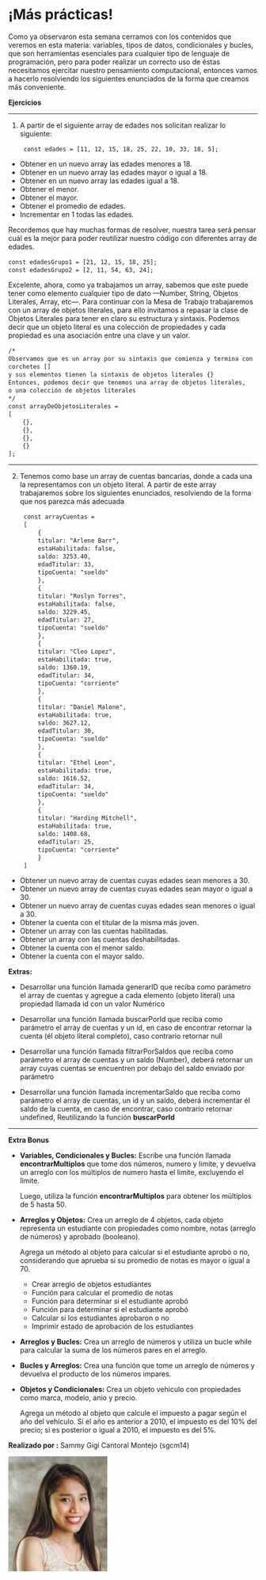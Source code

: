 # ¡Más prácticas!
Como ya observaron esta semana cerramos con los contenidos que veremos en esta materia: variables, tipos de datos, condicionales y bucles, que son herramientas esenciales para cualquier tipo de lenguaje de programación, pero para poder realizar un correcto uso de éstas necesitamos ejercitar nuestro pensamiento computacional, entonces vamos a hacerlo resolviendo los siguientes enunciados de la forma que creamos más conveniente.

**Ejercicios**

------

1) A partir de el siguiente array de edades nos solicitan realizar lo siguiente:

        const edades = [11, 12, 15, 18, 25, 22, 10, 33, 18, 5];

- Obtener en un nuevo array las edades menores a 18.
- Obtener en un nuevo array las edades mayor o igual a 18.
- Obtener en un nuevo array las edades igual a 18.
- Obtener el menor.
- Obtener el mayor. 
- Obtener el promedio de edades.
- Incrementar en 1 todas las edades.

Recordemos que hay muchas formas de resolver, nuestra tarea será pensar cuál es la mejor para poder reutilizar nuestro código con diferentes array de edades.

    const edadesGrupo1 = [21, 12, 15, 18, 25];
    const edadesGrupo2 = [2, 11, 54, 63, 24];


Excelente, ahora, como ya trabajamos un array, sabemos que este puede tener como elemento cualquier tipo de dato —Number, String, Objetos Literales, Array, etc—. Para continuar con la Mesa de Trabajo trabajaremos con un array de objetos literales, para ello invitamos a repasar la clase de Objetos Literales para tener en claro su estructura y sintaxis. Podemos decir que un objeto literal es una colección de propiedades y cada propiedad es una asociación entre una clave y un valor.

    /*
    Observamos que es un array por su sintaxis que comienza y termina con corchetes []
    y sus elementos tienen la sintaxis de objetos literales {}
    Entonces, podemos decir que tenemos una array de objetos literales, 
    o una colección de objetos literales
    */
    const arrayDeObjetosLiterales =
    [
        {},
        {},
        {},
        {}
    ];


------

2) Tenemos como base un array de cuentas bancarias, donde a cada una la representamos con un objeto literal. A partir de este array trabajaremos sobre los siguientes enunciados, resolviendo de la forma que nos parezca más adecuada

        const arrayCuentas =
        [
            {
            titular: "Arlene Barr",
            estaHabilitada: false,
            saldo: 3253.40,
            edadTitular: 33,
            tipoCuenta: "sueldo"
            },
            {
            titular: "Roslyn Torres",
            estaHabilitada: false,
            saldo: 3229.45,
            edadTitular: 27,
            tipoCuenta: "sueldo"
            },
            {
            titular: "Cleo Lopez",
            estaHabilitada: true,
            saldo: 1360.19,
            edadTitular: 34,
            tipoCuenta: "corriente"
            },
            {
            titular: "Daniel Malone",
            estaHabilitada: true,
            saldo: 3627.12,
            edadTitular: 30,
            tipoCuenta: "sueldo"
            },
            {
            titular: "Ethel Leon",
            estaHabilitada: true,
            saldo: 1616.52,
            edadTitular: 34,
            tipoCuenta: "sueldo"
            },
            {
            titular: "Harding Mitchell",
            estaHabilitada: true,
            saldo: 1408.68,
            edadTitular: 25,
            tipoCuenta: "corriente"
            }
        ]

- Obtener un nuevo array de cuentas cuyas edades sean menores a 30.
- Obtener un nuevo array de cuentas cuyas edades sean mayor o igual a 30.
- Obtener un nuevo array de cuentas cuyas edades sean menores o igual a 30.
- Obtener la cuenta con el titular de la misma más joven.
- Obtener un array con las cuentas habilitadas.
- Obtener un array con las cuentas deshabilitadas.
- Obtener la cuenta con el menor saldo.
- Obtener la cuenta con el mayor saldo.




**Extras:**

- Desarrollar una función llamada generarID que reciba como parámetro el array de cuentas y agregue a cada elemento (objeto literal) una propiedad llamada id con un valor Numérico

- Desarrollar una función llamada buscarPorId que reciba como parámetro el array de cuentas y un id, en caso de encontrar retornar la cuenta (él objeto literal completo), caso contrario retornar null

- Desarrollar una función llamada filtrarPorSaldos que reciba como parámetro el array de cuentas y un saldo (Number), deberá retornar un array cuyas cuentas se encuentren por debajo del saldo enviado por parámetro

- Desarrollar una función llamada incrementarSaldo que reciba como parámetro el array de cuentas, un id y un saldo, deberá incrementar él saldo de la cuenta, en caso de encontrar, caso contrario retornar undefined, Reutilizando la función  **buscarPorId** 

-----

**Extra Bonus**

- **Variables, Condicionales y Bucles:**
    Escribe una función llamada **encontrarMultiplos** que tome dos números, numero y limite, y devuelva un arreglo con los múltiplos de numero hasta el limite, excluyendo el límite.

    Luego, utiliza la función **encontrarMultiplos** para obtener los múltiplos de 5 hasta 50.

- **Arreglos y Objetos:**
    Crea un arreglo de 4 objetos, cada objeto representa un estudiante con propiedades como nombre, notas (arreglo de números) y aprobado (booleano).

    Agrega un método al objeto para calcular si el estudiante aprobó o no, considerando que aprueba si su promedio de notas es mayor o igual a 70.

    - Crear arreglo de objetos estudiantes
    - Función para calcular el promedio de notas
    - Función para determinar si el estudiante aprobó
    - Función para determinar si el estudiante aprobó
    - Calcular si los estudiantes aprobaron o no
    - Imprimir estado de aprobación de los estudiantes


- **Arreglos y Bucles:**
    Crea un arreglo de números y utiliza un bucle while para calcular la suma de los números pares en el arreglo.

- **Bucles y Arreglos:**
    Crea una función que tome un arreglo de números y devuelva el producto de los números impares.

- **Objetos y Condicionales:**
    Crea un objeto vehiculo con propiedades como marca, modelo, anio y precio.

    Agrega un método al objeto que calcule el impuesto a pagar según el año del vehículo. Si el año es anterior a 2010, el impuesto es del 10% del precio; si es posterior o igual a 2010, el impuesto es del 5%.

**Realizado por :** Sammy Gigi Cantoral Montejo (sgcm14)

<img src ="https://raw.githubusercontent.com/sgcm14/sgcm14/main/sammy.jpg" width="200">
